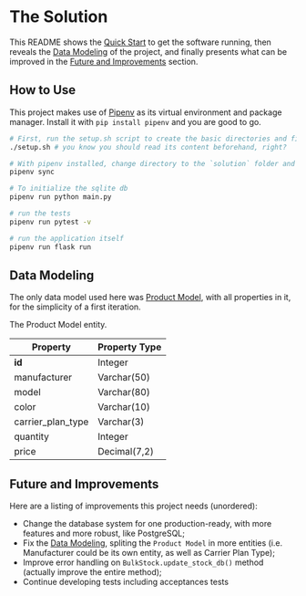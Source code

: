 # The Solution

This README shows the [Quick Start](#how-to-use) to get the software running, then reveals the [Data Modeling](#data-modeling) of the project, and finally presents what can be improved in the [Future and Improvements](#future-and-improvements) section.

## How to Use

This project makes use of [Pipenv] as its virtual environment and package manager. Install it with `pip install pipenv` and you are good to go.

```sh
# First, run the setup.sh script to create the basic directories and files
./setup.sh # you know you should read its content beforehand, right?

# With pipenv installed, change directory to the `solution` folder and run:
pipenv sync

# To initialize the sqlite db
pipenv run python main.py

# run the tests
pipenv run pytest -v

# run the application itself
pipenv run flask run
```

## Data Modeling

The only data model used here was [Product Model], with all properties in it, for the simplicity of a first iteration.

The Product Model entity.

| Property          | Property Type |
|---                |---            |
| **id**            | Integer       |
| manufacturer      | Varchar(50)   |
| model             | Varchar(80)   |
| color             | Varchar(10)   |
| carrier_plan_type | Varchar(3)    |
| quantity          | Integer       |
| price             | Decimal(7,2)  |

## Future and Improvements

Here are a listing of improvements this project needs (unordered):

- Change the database system for one production-ready, with more features and more robust, like PostgreSQL;
- Fix the [Data Modeling](#data-modeling), spliting the `Product Model` in more entities (i.e. Manufacturer could be its own entity, as well as Carrier Plan Type);
- Improve error handling on `BulkStock.update_stock_db()` method (actually improve the entire method);
- Continue developing tests including acceptances tests

[pipenv installation]: https://github.com/pypa/pipenv#installation
[Pipenv]: https://github.com/pypa/pipenv
[Product Model]: stock/models.py
